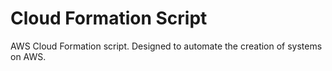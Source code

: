 # Cloud Formation Script
AWS Cloud Formation script.
Designed to automate the creation of systems on AWS.

